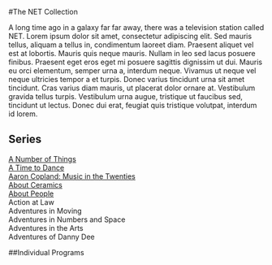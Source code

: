 #The NET Collection


A long time ago in a galaxy far far away, there was a television station called NET. Lorem ipsum dolor sit amet, consectetur adipiscing elit. Sed mauris tellus, aliquam a tellus in, condimentum laoreet diam. Praesent aliquet vel est at lobortis. Mauris quis neque mauris. Nullam in leo sed lacus posuere finibus. Praesent eget eros eget mi posuere sagittis dignissim ut dui. Mauris eu orci elementum, semper urna a, interdum neque. Vivamus ut neque vel neque ultricies tempor a et turpis. Donec varius tincidunt urna sit amet tincidunt. Cras varius diam mauris, ut placerat dolor ornare at. Vestibulum gravida tellus turpis. Vestibulum urna augue, tristique ut faucibus sed, tincidunt ut lectus. Donec dui erat, feugiat quis tristique volutpat, interdum id lorem.


## Series 
[A Number of Things](net-collection/a-number-of-things.md)</br>
[A Time to Dance](net-collection/a-time-to-dance.md)</br>
[Aaron Copland: Music in the Twenties](net-collection/aaron-copland-music-in-the-twenties.md)</br>
[About Ceramics](net-collection/about-ceramics.md)</br>
[About People](net-collection/about-people.md)</br>
Action at Law</br>
Adventures in Moving</br>
Adventures in Numbers and Space</br>
Adventures in the Arts</br>
Adventures of Danny Dee</br>


##Individual Programs
